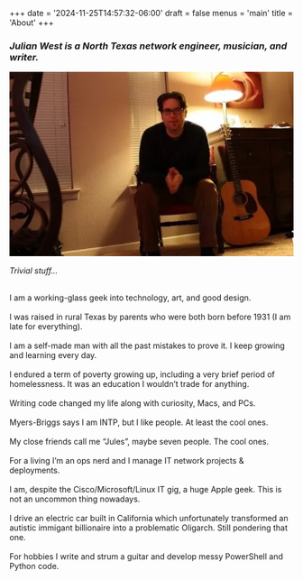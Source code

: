 +++
date = '2024-11-25T14:57:32-06:00'
draft = false
menus = 'main'
title = 'About'
+++

### _Julian West is a North Texas network engineer, musician, and writer._<br>   

![Alt text](julian-about.jpeg)

*Trivial stuff…*  <br><br>  

I am a working-glass geek into technology, art, and good design.<br>  
I was raised in rural Texas by parents who were both born before 1931 (I am late for everything).<br>   
I am a self-made man with all the past mistakes to prove it. I keep growing and learning every day.<br>   
I endured a term of poverty growing up, including a very brief period of homelessness. It was an education I wouldn’t trade for anything.<br>     
Writing code changed my life along with curiosity, Macs, and PCs.<br>   
Myers-Briggs says I am INTP, but I like people. At least the cool ones.<br>   
My close friends call me “Jules”, maybe seven people. The cool ones.<br>   
For a living I’m an ops nerd and I manage IT network projects & deployments.<br>   
I am, despite the Cisco/Microsoft/Linux IT gig, a huge Apple geek. This is not an uncommon thing nowadays.<br>   
I drive an electric car built in California which unfortunately transformed an autistic immigant billionaire into a problematic Oligarch. Still pondering that one.<br>   
For hobbies I write and strum a guitar and develop messy PowerShell and Python code.